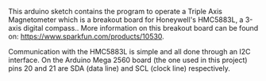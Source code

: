 This arduino sketch contains the program to operate a Triple Axis Magnetometer which is a breakout board for Honeywell's HMC5883L, a 3-axis digital compass.. More information on this breakout board can be found on: https://www.sparkfun.com/products/10530.

Communication with the HMC5883L is simple and all done through an I2C interface. On the Arduino Mega 2560 board (the one used in this project) pins 20 and 21 are SDA (data line) and SCL (clock line) respectively. 
